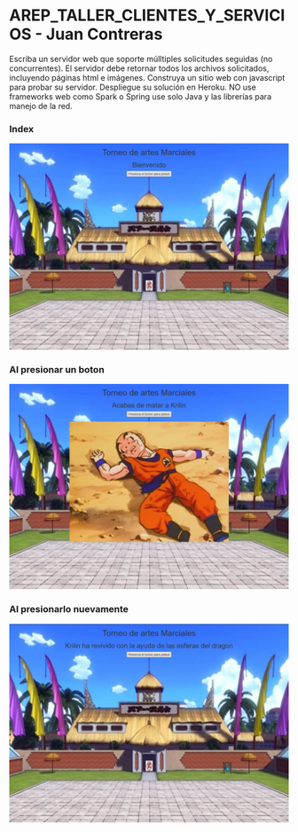 # AREP_TALLER_CLIENTES_Y_SERVICIOS - Juan Contreras

Escriba un servidor web que soporte múlltiples solicitudes seguidas (no concurrentes). El servidor debe retornar todos los archivos solicitados, incluyendo páginas html e imágenes. Construya un sitio web con javascript para probar su servidor. Despliegue su solución en Heroku. NO use frameworks web como Spark o Spring use solo Java y las librerías para manejo de la red.
### Index
![img/Captura1.PNG](img/Captura1.PNG)
### Al presionar un boton
![img/Captura2.PNG](img/Captura2.PNG)
### Al presionarlo nuevamente
![img/Captura3.PNG](img/Captura3.PNG)